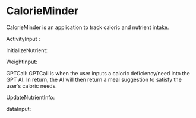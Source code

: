 # CalorieMinder
CalorieMinder is an application to track caloric and nutrient intake. 

ActivityInput : 


InitializeNutrient:


WeightInput:



GPTCall: 
GPTCall is when the user inputs a caloric deficiency/need into the GPT AI. In return, the AI will then return a meal suggestion to satisfy the user’s caloric needs. 


UpdateNutrientInfo:




dataInput:
